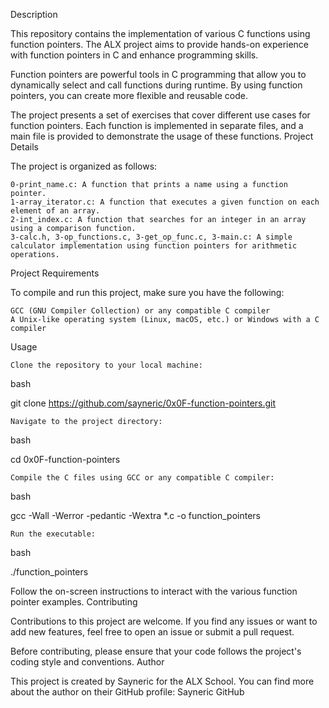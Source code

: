 Description

This repository contains the implementation of various C functions using function pointers. The ALX project aims to provide hands-on experience with function pointers in C and enhance programming skills.

Function pointers are powerful tools in C programming that allow you to dynamically select and call functions during runtime. By using function pointers, you can create more flexible and reusable code.

The project presents a set of exercises that cover different use cases for function pointers. Each function is implemented in separate files, and a main file is provided to demonstrate the usage of these functions.
Project Details

The project is organized as follows:

    0-print_name.c: A function that prints a name using a function pointer.
    1-array_iterator.c: A function that executes a given function on each element of an array.
    2-int_index.c: A function that searches for an integer in an array using a comparison function.
    3-calc.h, 3-op_functions.c, 3-get_op_func.c, 3-main.c: A simple calculator implementation using function pointers for arithmetic operations.

Project Requirements

To compile and run this project, make sure you have the following:

    GCC (GNU Compiler Collection) or any compatible C compiler
    A Unix-like operating system (Linux, macOS, etc.) or Windows with a C compiler

Usage

    Clone the repository to your local machine:

bash

git clone https://github.com/sayneric/0x0F-function-pointers.git

    Navigate to the project directory:

bash

cd 0x0F-function-pointers

    Compile the C files using GCC or any compatible C compiler:

bash

gcc -Wall -Werror -pedantic -Wextra *.c -o function_pointers

    Run the executable:

bash

./function_pointers

Follow the on-screen instructions to interact with the various function pointer examples.
Contributing

Contributions to this project are welcome. If you find any issues or want to add new features, feel free to open an issue or submit a pull request.

Before contributing, please ensure that your code follows the project's coding style and conventions.
Author

This project is created by Sayneric for the ALX School. You can find more about the author on their GitHub profile: Sayneric GitHub
